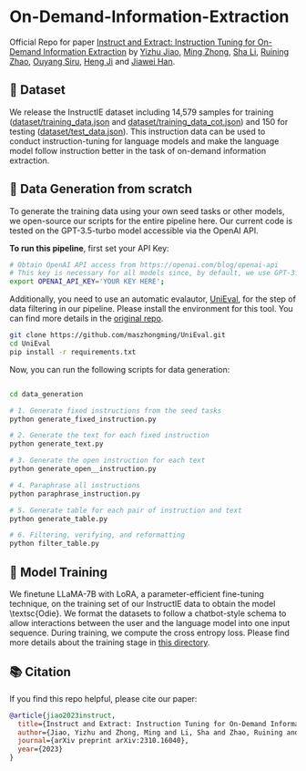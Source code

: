 # On-Demand-Information-Extraction
Official Repo for paper [Instruct and Extract: Instruction Tuning for On-Demand Information Extraction](https://arxiv.org/abs/2310.16040) by [Yizhu Jiao](https://yzjiao.github.io/), [Ming Zhong](https://maszhongming.github.io/), [Sha Li](https://raspberryice.github.io/), [Ruining Zhao](https://ruining0916.github.io/), [Ouyang Siru](https://ozyyshr.github.io/), [Heng Ji](http://blender.cs.illinois.edu/hengji.html) and [Jiawei Han](http://hanj.cs.illinois.edu/).


## :star2: Dataset

We release the InstructIE dataset including 14,579 samples for training ([dataset/training_data.json](https://github.com/yzjiao/On-Demand-IE/blob/main/dataset/training_data.json) and [dataset/training_data_cot.json](https://github.com/yzjiao/On-Demand-IE/blob/main/dataset/training_data_cot.json)) and 150 for testing ([dataset/test_data.json](https://github.com/yzjiao/On-Demand-IE/blob/main/dataset/test_data.json)). 
This instruction data can be used to conduct instruction-tuning for language models and make the language model follow instruction better in the task of on-demand information extraction. 


## :rocket: Data Generation from scratch

To generate the training data using your own seed tasks or other models, we open-source our scripts for the entire pipeline here. Our current code is tested on the GPT-3.5-turbo model accessible via the OpenAI API.

**To run this pipeline**, first set your API Key:
```bash
# Obtain OpenAI API access from https://openai.com/blog/openai-api
# This key is necessary for all models since, by default, we use GPT-3.5-turbo for training data generation
export OPENAI_API_KEY='YOUR KEY HERE';
```

Additionally, you need to use an automatic evalautor, [UniEval](https://github.com/maszhongming/UniEval), for the step of data filtering in our pipeline. Please install the environment  for this tool. You can find more details in the [original repo](https://github.com/maszhongming/UniEval). 
```bash
git clone https://github.com/maszhongming/UniEval.git
cd UniEval
pip install -r requirements.txt
```


Now, you can run the following scripts for data generation:

```bash

cd data_generation

# 1. Generate fixed instructions from the seed tasks
python generate_fixed_instruction.py

# 2. Generate the text for each fixed instruction
python generate_text.py

# 3. Generate the open instruction for each text
python generate_open__instruction.py

# 4. Paraphrase all instructions 
python paraphrase_instruction.py

# 5. Generate table for each pair of instruction and text
python generate_table.py

# 6. Filtering, verifying, and reformatting
python filter_table.py

```


## :wrench: Model Training 
We finetune LLaMA-7B with LoRA, a parameter-efficient fine-tuning technique, on the training set of our InstructIE data to obtain the model \textsc{Odie}. 
We format the datasets to follow a chatbot-style schema to allow interactions between the user and the language model into one input sequence.
During training, we compute the cross entropy loss.
Please find more details about the training stage in [this directory](https://github.com/yzjiao/On-Demand-IE/tree/main/training).



## :books: Citation

If you find this repo helpful, please cite our paper:

```bibtex
@article{jiao2023instruct,
  title={Instruct and Extract: Instruction Tuning for On-Demand Information Extraction},
  author={Jiao, Yizhu and Zhong, Ming and Li, Sha and Zhao, Ruining and Ouyang, Siru and Ji, Heng and Han, Jiawei},
  journal={arXiv preprint arXiv:2310.16040},
  year={2023}
}
```